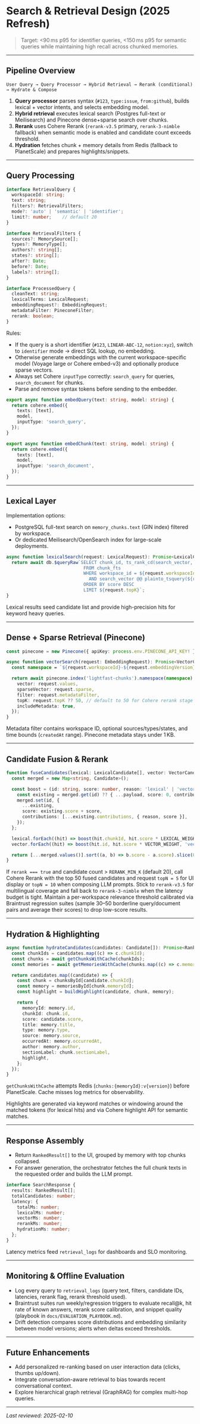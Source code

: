 # Search & Retrieval Design (2025 Refresh)

> Target: <90 ms p95 for identifier queries, <150 ms p95 for semantic queries while maintaining high recall across chunked memories.

---

## Pipeline Overview

```
User Query → Query Processor → Hybrid Retrieval → Rerank (conditional) → Hydrate & Compose
```

1. **Query processor** parses syntax (`#123`, `type:issue`, `from:github`), builds lexical + vector intents, and selects embedding model.
2. **Hybrid retrieval** executes lexical search (Postgres full-text or Meilisearch) and Pinecone dense+sparse search over chunks.
3. **Rerank** uses Cohere Rerank (`rerank-v3.5` primary, `rerank-3-nimble` fallback) when semantic mode is enabled and candidate count exceeds threshold.
4. **Hydration** fetches chunk + memory details from Redis (fallback to PlanetScale) and prepares highlights/snippets.

---

## Query Processing

```typescript
interface RetrievalQuery {
  workspaceId: string;
  text: string;
  filters?: RetrievalFilters;
  mode?: 'auto' | 'semantic' | 'identifier';
  limit?: number;    // default 20
}

interface RetrievalFilters {
  sources?: MemorySource[];
  types?: MemoryType[];
  authors?: string[];
  states?: string[];
  after?: Date;
  before?: Date;
  labels?: string[];
}

interface ProcessedQuery {
  cleanText: string;
  lexicalTerms: LexicalRequest;
  embeddingRequest?: EmbeddingRequest;
  metadataFilter: PineconeFilter;
  rerank: boolean;
}
```

Rules:
- If the query is a short identifier (`#123`, `LINEAR-ABC-12`, `notion:xyz`), switch to `identifier` mode → direct SQL lookup, no embedding.
- Otherwise generate embeddings with the current workspace-specific model (Voyage large or Cohere embed-v3) and optionally produce sparse vectors.
- Always set Cohere `inputType` correctly: `search_query` for queries, `search_document` for chunks.
- Parse and remove syntax tokens before sending to the embedder.

```typescript
export async function embedQuery(text: string, model: string) {
  return cohere.embed({
    texts: [text],
    model,
    inputType: 'search_query',
  });
}

export async function embedChunk(text: string, model: string) {
  return cohere.embed({
    texts: [text],
    model,
    inputType: 'search_document',
  });
}
```

---

## Lexical Layer

Implementation options:
- PostgreSQL full-text search on `memory_chunks.text` (GIN index) filtered by workspace.
- Or dedicated Meilisearch/OpenSearch index for large-scale deployments.

```typescript
async function lexicalSearch(request: LexicalRequest): Promise<LexicalCandidate[]> {
  return await db.$queryRaw`SELECT chunk_id, ts_rank_cd(search_vector, plainto_tsquery(${request.tsQuery})) AS score
                             FROM chunk_fts
                             WHERE workspace_id = ${request.workspaceId}
                               AND search_vector @@ plainto_tsquery(${request.tsQuery})
                             ORDER BY score DESC
                             LIMIT ${request.topK}`;
}
```

Lexical results seed candidate list and provide high-precision hits for keyword heavy queries.

---

## Dense + Sparse Retrieval (Pinecone)

```typescript
const pinecone = new Pinecone({ apiKey: process.env.PINECONE_API_KEY! });

async function vectorSearch(request: EmbeddingRequest): Promise<VectorCandidate[]> {
  const namespace = `${request.workspaceId}-${request.embeddingVersion}`;

  return await pinecone.index('lightfast-chunks').namespace(namespace).query({
    vector: request.values,
    sparseVector: request.sparse,
    filter: request.metadataFilter,
    topK: request.topK ?? 50, // default to 50 for Cohere rerank stage
    includeMetadata: true,
  });
}
```

Metadata filter contains workspace ID, optional sources/types/states, and time bounds (`createdAt` range). Pinecone metadata stays under 1 KB.

---

## Candidate Fusion & Rerank

```typescript
function fuseCandidates(lexical: LexicalCandidate[], vector: VectorCandidate[]): Candidate[] {
  const merged = new Map<string, Candidate>();

  const boost = (id: string, score: number, reason: 'lexical' | 'vector', payload: CandidatePayload) => {
    const existing = merged.get(id) ?? { ...payload, score: 0, contributions: [] };
    merged.set(id, {
      ...existing,
      score: existing.score + score,
      contributions: [...existing.contributions, { reason, score }],
    });
  };

  lexical.forEach((hit) => boost(hit.chunkId, hit.score * LEXICAL_WEIGHT, 'lexical', hit.payload));
  vector.forEach((hit) => boost(hit.id, hit.score * VECTOR_WEIGHT, 'vector', hit.payload));

  return [...merged.values()].sort((a, b) => b.score - a.score).slice(0, FUSED_TOP_K);
}
```

If `rerank === true` and candidate count > `RERANK_MIN_K` (default 20), call Cohere Rerank with the top 50 fused candidates and request `topN = 5` for UI display or `topN = 10` when composing LLM prompts. Stick to `rerank-v3.5` for multilingual coverage and fall back to `rerank-3-nimble` when the latency budget is tight. Maintain a per-workspace relevance threshold calibrated via Braintrust regression suites (sample 30–50 borderline query/document pairs and average their scores) to drop low-score results.

---

## Hydration & Highlighting

```typescript
async function hydrateCandidates(candidates: Candidate[]): Promise<RankedResult[]> {
  const chunkIds = candidates.map((c) => c.chunkId);
  const chunks = await getChunksWithCache(chunkIds);
  const memories = await getMemoriesWithCache(chunks.map((c) => c.memoryId));

  return candidates.map((candidate) => {
    const chunk = chunksById[candidate.chunkId];
    const memory = memoriesById[chunk.memoryId];
    const highlight = buildHighlight(candidate, chunk, memory);

    return {
      memoryId: memory.id,
      chunkId: chunk.id,
      score: candidate.score,
      title: memory.title,
      type: memory.type,
      source: memory.source,
      occurredAt: memory.occurredAt,
      author: memory.author,
      sectionLabel: chunk.sectionLabel,
      highlight,
    };
  });
}
```

`getChunksWithCache` attempts Redis (`chunks:{memoryId}:v{version}`) before PlanetScale. Cache misses log metrics for observability.

Highlights are generated via keyword matches or windowing around the matched tokens (for lexical hits) and via Cohere highlight API for semantic matches.

---

## Response Assembly

- Return `RankedResult[]` to the UI, grouped by memory with top chunks collapsed.
- For answer generation, the orchestrator fetches the full chunk texts in the requested order and builds the LLM prompt.

```typescript
interface SearchResponse {
  results: RankedResult[];
  totalCandidates: number;
  latency: {
    totalMs: number;
    lexicalMs: number;
    vectorMs: number;
    rerankMs: number;
    hydrationMs: number;
  };
}
```

Latency metrics feed `retrieval_logs` for dashboards and SLO monitoring.

---

## Monitoring & Offline Evaluation

- Log every query to `retrieval_logs` (query text, filters, candidate IDs, latencies, rerank flag, rerank threshold used).
- Braintrust suites run weekly/regression triggers to evaluate recall@k, hit rate of known answers, rerank score calibration, and snippet quality (playbook in `docs/EVALUATION_PLAYBOOK.md`).
- Drift detection compares score distributions and embedding similarity between model versions; alerts when deltas exceed thresholds.

---

## Future Enhancements

- Add personalized re-ranking based on user interaction data (clicks, thumbs up/down).
- Integrate conversation-aware retrieval to bias towards recent conversational context.
- Explore hierarchical graph retrieval (GraphRAG) for complex multi-hop queries.

---

_Last reviewed: 2025-02-10_
